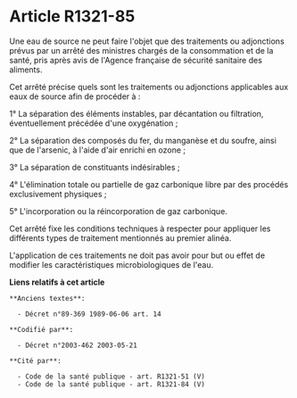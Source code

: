 # Article R1321-85

Une eau de source ne peut faire l'objet que des traitements ou adjonctions prévus par un arrêté des ministres chargés de la
consommation et de la santé, pris après avis de l'Agence française de sécurité sanitaire des aliments.

Cet arrêté précise quels sont les traitements ou adjonctions applicables aux eaux de source afin de procéder à :

1° La séparation des éléments instables, par décantation ou filtration, éventuellement précédée d'une oxygénation ;

2° La séparation des composés du fer, du manganèse et du soufre, ainsi que de l'arsenic, à l'aide d'air enrichi en ozone ;

3° La séparation de constituants indésirables ;

4° L'élimination totale ou partielle de gaz carbonique libre par des procédés exclusivement physiques ;

5° L'incorporation ou la réincorporation de gaz carbonique.

Cet arrêté fixe les conditions techniques à respecter pour appliquer les différents types de traitement mentionnés au premier
alinéa.

L'application de ces traitements ne doit pas avoir pour but ou effet de modifier les caractéristiques microbiologiques de
l'eau.

**Liens relatifs à cet article**

	**Anciens textes**:

	  - Décret n°89-369 1989-06-06 art. 14

	**Codifié par**:

	  - Décret n°2003-462 2003-05-21

	**Cité par**:

	  - Code de la santé publique - art. R1321-51 (V)
	  - Code de la santé publique - art. R1321-84 (V)
